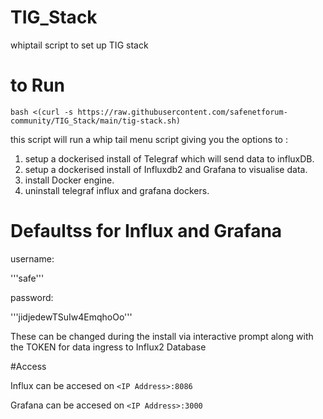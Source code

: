 # TIG_Stack
whiptail script to set up TIG stack 

# to Run

```bash <(curl -s https://raw.githubusercontent.com/safenetforum-community/TIG_Stack/main/tig-stack.sh)```

this script will run a whip tail menu script giving you the options to :

1. setup a dockerised  install of Telegraf which will send data to influxDB.
2. setup a dockerised install of Influxdb2 and Grafana to visualise data.
3. install Docker engine.
4. uninstall telegraf influx and grafana dockers.


# Defaultss for Influx and Grafana
username:

'''safe'''

password:

'''jidjedewTSuIw4EmqhoOo'''

These can be changed during the install via interactive prompt along with the TOKEN for data ingress to Influx2 Database

#Access

Influx can be accesed on ```<IP Address>:8086```

Grafana can be accesed on ```<IP Address>:3000```
